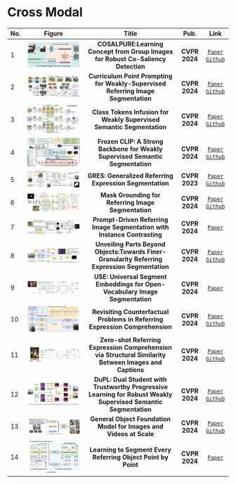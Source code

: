 # Cross Modal

|No.   |Figure   |Title   |Pub.  |Link|         
|:----|:-----:|:-----:|:-----:|:---:|
|1|![bi](IM/COSALPURE1.png)|__COSALPURE:Learning Concept from Group Images for Robust Co-Saliency Detection__|__CVPR 2024__|[`Paper`](https://arxiv.org/abs/2403.18554) [`Github`](https://v1len.github.io/CosalPure)|
|2|![bi](IM/PPT.png)|__Curriculum Point Prompting for Weakly-Supervised Referring Image Segmentation__|__CVPR 2024__|[`Paper`](https://arxiv.org/abs/2404.11998) [`Github`](https://github.com/MarkMoHR/Awesome-Referring-Image-Segmentation)|
|3|![bi](IM/CTI.png)|__Class Tokens Infusion for Weakly Supervised Semantic Segmentation__|__CVPR 2024__|[`Paper`](https://openaccess.thecvf.com/content/CVPR2024/papers/Yoon_Class_Tokens_Infusion_for_Weakly_Supervised_Semantic_Segmentation_CVPR_2024_paper.pdf) [`Github`](https://github.com/yoon307/CTI)|
|4|![bi](IM/Frozen_CLIP.png)|__Frozen CLIP: A Strong Backbone for Weakly Supervised Semantic Segmentation__|__CVPR 2024__|[`Paper`](https://arxiv.org/abs/2406.11189) [`Github`](https://github.com/zbf1991/WeCLIP)|
|5|![bi](IM/GRES.png)|__GRES: Generalized Referring Expression Segmentation__|__CVPR 2023__|[`Paper`](https://arxiv.org/abs/2306.00968) [`Github`](https://henghuiding.github.io/GRES)|
|6|![bi](IM/Mask_Grounding.png)|__Mask Grounding for Referring Image Segmentation__|__CVPR 2024__|[`Paper`](https://arxiv.org/abs/2312.12198) [`Github`](https://github.com/yxchng/mask-grounding)|
|7|![bi](IM/Prompt-RIS.png)|__Prompt-Driven Referring Image Segmentation with Instance Contrasting__|__CVPR 2024__|[`Paper`](https://openaccess.thecvf.com/content/CVPR2024/papers/Shang_Prompt-Driven_Referring_Image_Segmentation_with_Instance_Contrasting_CVPR_2024_paper.pdf) |
|8|![bi](IM/UniRES.png)|__Unveiling Parts Beyond Objects:Towards Finer-Granularity Referring Expression Segmentation__|__CVPR 2024__|[`Paper`](https://arxiv.org/abs/2312.08007) [`Github`](https://github.com/Rubics-Xuan/MRES)|
|9|![bi](IM/USE.png)|__USE: Universal Segment Embeddings for Open-Vocabulary Image Segmentation__|__CVPR 2024__|[`Paper`](https://openaccess.thecvf.com/content/CVPR2024/papers/Wang_USE_Universal_Segment_Embeddings_for_Open-Vocabulary_Image_Segmentation_CVPR_2024_paper.pdf) |
|10|![bi](IM/CRES.png)|__Revisiting Counterfactual Problems in Referring Expression Comprehension__|__CVPR 2024__|[`Paper`](https://openaccess.thecvf.com/content/CVPR2024/papers/Yu_Revisiting_Counterfactual_Problems_in_Referring_Expression_Comprehension_CVPR_2024_paper.pdf) [`Github`](https://github.com/Glacier0012/CREC)|
|11|![bi](IM/VR-VLA.png)|__Zero-shot Referring Expression Comprehension via Structural Similarity Between Images and Captions__|__CVPR 2024__|[`Paper`](https://arxiv.org/abs/2311.17048) [`Github`](https://github.com/Show-han/Zeroshot_REC) |
|12|![bi](IM/4p1.png)|__DuPL: Dual Student with Trustworthy Progressive Learning for Robust Weakly Supervised Semantic Segmentation__|__CVPR 2024__|[`Paper`](https://openaccess.thecvf.com/content/CVPR2024/supplemental/Wu_DuPL_Dual_Student_CVPR_2024_supplemental.pdf) [`Github`](https://github.com/Wu0409/DuPL)|
|13|![bi](IM/4p2.png)|__General Object Foundation Model for Images and Videos at Scale__|__CVPR 2024__|[`Paper`](https://openaccess.thecvf.com/content/CVPR2024/papers/Wu_General_Object_Foundation_Model_for_Images_and_Videos_at_Scale_CVPR_2024_paper.pdf) [`Github`](https://glee-vision.github.io/)|
|14|![bi](IM/4p3.png)|__Learning to Segment Every Referring Object Point by Point__|__CVPR 2024__|[`Paper`](https://openaccess.thecvf.com/content/CVPR2024/papers/Yoon_Class_Tokens_Infusion_for_Weakly_Supervised_Semantic_Segmentation_CVPR_2024_paper.pdf)|

